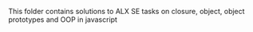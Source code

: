 This folder contains solutions to ALX SE tasks on closure, object, object prototypes and OOP in javascript